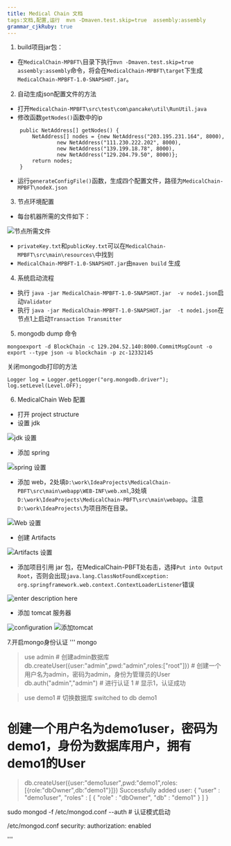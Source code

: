 ```yaml
---
title: Medical Chain 文档 
tags:文档,配置,运行  mvn -Dmaven.test.skip=true  assembly:assembly
grammar_cjkRuby: true
---
```



1. build项目jar包：
* 在`MedicalChain-MPBFT\`目录下执行`mvn -Dmaven.test.skip=true  assembly:assembly`命令，将会在`MedicalChain-MPBFT\target`下生成`MedicalChain-MPBFT-1.0-SNAPSHOT.jar`。
	
2. 自动生成json配置文件的方法
* 打开`MedicalChain-MPBFT\src\test\com\pancake\util\RunUtil.java`
* 修改函数`getNodes()`函数中的ip
```
    public NetAddress[] getNodes() {
        NetAddress[] nodes = {new NetAddress("203.195.231.164", 8000),
                new NetAddress("111.230.222.202", 8000),
                new NetAddress("139.199.18.78", 8000),
                new NetAddress("129.204.79.50", 8000)};
        return nodes;
    }
```
* 运行`generateConfigFile()`函数，生成四个配置文件，路径为`MedicalChain-MPBFT\nodeX.json`

3. 节点环境配置

* 每台机器所需的文件如下：

![节点所需文件](./images/1552459908725.png)

* `privateKey.txt`和`publicKey.txt`可以在`MedicalChain-MPBFT\src\main\resources\`中找到
* `MedicalChain-MPBFT-1.0-SNAPSHOT.jar`由`maven build` 生成

4. 系统启动流程

* 执行 `java -jar MedicalChain-MPBFT-1.0-SNAPSHOT.jar  -v node1.json`启动`Validator`
* 执行 `java -jar MedicalChain-MPBFT-1.0-SNAPSHOT.jar  -t node1.json`在节点1上启动`Transaction Transmitter`

5. mongodb dump 命令

```
mongoexport -d BlockChain -c 129.204.52.140:8000.CommitMsgCount -o export --type json -u blockchain -p zc-12332145

```
关闭mongodb打印的方法
```
Logger log = Logger.getLogger("org.mongodb.driver");   
log.setLevel(Level.OFF);   
```
6. MedicalChain Web 配置
* 打开 project structure
* 设置 jdk

![jdk 设置](./images/1552553574766.png)

*  添加 spring

![spring 设置](./images/1552553642049.png)

*  添加 web，2处填`D:\work\IdeaProjects\MedicalChain-PBFT\src\main\webapp\WEB-INF\web.xml`,3处填`D:\work\IdeaProjects\MedicalChain-PBFT\src\main\webapp`。注意`D:\work\IdeaProjects\`为项目所在目录。

![Web 设置](./images/1552553797869.png)

* 创建 Artifacts

![Artifacts 设置](./images/1552554038643.png)

* 添加项目引用 jar 包，在MedicalChain-PBFT处右击，选择`Put into Output Root`，否则会出现`java.lang.ClassNotFoundException: org.springframework.web.context.ContextLoaderListener`错误

![enter description here](./images/1552554123112.png)

* 添加 tomcat 服务器

![configuration](./images/1552554345868.png)
![添加tomcat](./images/1552554376580.png)

7.开启mongo身份认证
'''
mongo	
> use admin	# 创建admin数据库
> db.createUser({user:"admin",pwd:"admin",roles:["root"]}) # 创建一个用户名为admin，密码为admin，身份为管理员的User
> db.auth("admin","admin") # 进行认证
1		# 显示1，认证成功

> use demo1 # 切换数据库
switched to db demo1

 # 创建一个用户名为demo1user，密码为demo1，身份为数据库用户，拥有demo1的User
> db.createUser({user:"demo1user",pwd:"demo1",roles:[{role:"dbOwner",db:"demo1"}]})
Successfully added user: {
	"user" : "demo1user",
	"roles" : [
		{
			"role" : "dbOwner",
			"db" : "demo1"
		}
	]
}

sudo mongod -f /etc/mongod.conf --auth # 认证模式启动

/etc/mongod.conf
security:
  authorization: enabled

'''
